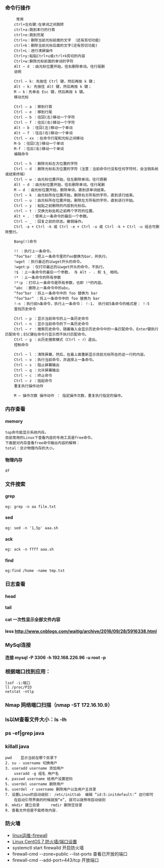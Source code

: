 ### 命令行操作
````
     常用
    ctrl+左右键:在单词之间跳转
    ctrl+a:跳到本行的行首
    ctrl+e:跳到页尾
    Ctrl+u：删除当前光标前面的文字 （还有剪切功能）
    ctrl+k：删除当前光标后面的文字(还有剪切功能)
    Ctrl+L：进行清屏操作
    Ctrl+y:粘贴Ctrl+u或ctrl+k剪切的内容
    Ctrl+w:删除光标前面的单词的字符
    Alt – d ：由光标位置开始，往右删除单词。往行尾删
    说明
    
    Ctrl – k: 先按住 Ctrl 键，然后再按 k 键；
    Alt – k: 先按住 Alt 键，然后再按 k 键；
    M – k：先单击 Esc 键，然后再按 k 键。
    移动光标
    
    Ctrl – a ：移到行首
    Ctrl – e ：移到行尾
    Ctrl – b ：往回(左)移动一个字符
    Ctrl – f ：往后(右)移动一个字符
    Alt – b ：往回(左)移动一个单词
    Alt – f ：往后(右)移动一个单词
    Ctrl – xx ：在命令行尾和光标之间移动
    M-b ：往回(左)移动一个单词
    M-f ：往后(右)移动一个单词
    编辑命令
    
    Ctrl – h ：删除光标左方位置的字符
    Ctrl – d ：删除光标右方位置的字符（注意：当前命令行没有任何字符时，会注销系统或结束终端）
    Ctrl – w ：由光标位置开始，往左删除单词。往行首删
    Alt – d ：由光标位置开始，往右删除单词。往行尾删
    M – d ：由光标位置开始，删除单词，直到该单词结束。
    Ctrl – k ：由光标所在位置开始，删除右方所有的字符，直到该行结束。
    Ctrl – u ：由光标所在位置开始，删除左方所有的字符，直到该行开始。
    Ctrl – y ：粘贴之前删除的内容到光标后。
    ctrl – t ：交换光标处和之前两个字符的位置。
    Alt + . ：使用上一条命令的最后一个参数。
    Ctrl – _ ：回复之前的状态。撤销操作。
    Ctrl -a + Ctrl -k 或 Ctrl -e + Ctrl -u 或 Ctrl -k + Ctrl -u 组合可删除整行。
    
    Bang(!)命令
    
    !! ：执行上一条命令。
    ^foo^bar ：把上一条命令里的foo替换为bar，并执行。
    !wget ：执行最近的以wget开头的命令。
    !wget:p ：仅打印最近的以wget开头的命令，不执行。
    !$ ：上一条命令的最后一个参数， 与 Alt - . 和 $_ 相同。
    !* ：上一条命令的所有参数
    !*:p ：打印上一条命令是所有参数，也即 !*的内容。
    ^abc ：删除上一条命令中的abc。
    ^foo^bar ：将上一条命令中的 foo 替换为 bar
    ^foo^bar^ ：将上一条命令中的 foo 替换为 bar
    !-n ：执行前n条命令，执行上一条命令： !-1， 执行前5条命令的格式是： !-5
    查找历史命令
    
    Ctrl – p ：显示当前命令的上一条历史命令
    Ctrl – n ：显示当前命令的下一条历史命令
    Ctrl – r ：搜索历史命令，随着输入会显示历史命令中的一条匹配命令，Enter键执行匹配命令；ESC键在命令行显示而不执行匹配命令。
    Ctrl – g ：从历史搜索模式（Ctrl – r）退出。
    控制命令
    
    Ctrl – l ：清除屏幕，然后，在最上面重新显示目前光标所在的这一行的内容。
    Ctrl – o ：执行当前命令，并选择上一条命令。
    Ctrl – s ：阻止屏幕输出
    Ctrl – q ：允许屏幕输出
    Ctrl – c ：终止命令
    Ctrl – z ：挂起命令
    重复执行操作动作
    
    M – 操作次数 操作动作 ： 指定操作次数，重复执行指定的操作。
````

### 内存查看
#### memory
    top命令能显示系统内存。
    目前常用的Linux下查看内容的专用工具是free命令。
    下面是对内存查看free命令输出内容的解释：
    total：总计物理内存的大小。
    
#### 物理内存
    df

### 文件搜索
#### grep
    eg: grep -n aa file.txt
#### sed 
    eg: sed -n '1,5p' aaa.sh
#### ack 
    eg: ack -n ffff aaa.sh 
#### find
    eg:find /home -name tmp.txt 

### 日志查看
#### head
#### tail
#### cat 一次性显示全部文件内容
#### less http://www.cnblogs.com/waitig/archive/2016/09/28/5916338.html

### MySql连接
#### 连接 mysql -P 3306 -h 192.168.226.96 -u root -p

### 根据端口找到应用：
````
lsof -i:端口
ll /proc/PID
netstat -ntlp
````

### Nmap 网络端口扫描（nmap -ST 172.16.10.9）

###  ls以M查看文件大小：ls -lh

### ps -ef|grep java

###  killall java

````
pwd    显示当前在哪个目录下
2. su - username 切换用户  
3. useradd username 添加用户
	useradd -g 组名 用户名
4. passwd username 给用户设置密码
5. userdel username 删除用户
6. userdel -r username 删除用户以及用户主目录
7. 设置Linux的启动级别： /etc/inittab  编辑 “id:5:initdefault:” 这行即可
	在启动引导界面的时候就按“e”, 就可以就修改启动级别 
8. mkdir 建立目录     rmdir 删除空目录
9. 查看文件但是不能修改内容.
````

### 防火墙
* [linux运维-firewall](http://blog.csdn.net/ma_jia_min/article/details/73155542)
* [Linux CentOS 7 防火墙/端口设置](https://www.cnblogs.com/taiyonghai/p/5825578.html)
* systemctl start firewalld 开启防火墙
* firewall-cmd --zone=public --list-ports  查看已开放的端口
* firewall-cmd --add-port=443/tcp   开放端口                                   